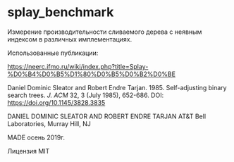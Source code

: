 # splay_benchmark
Измерение производительности сливаемого дерева с неявным индексом в различных имплементациях.

Использованные публикации:

https://neerc.ifmo.ru/wiki/index.php?title=Splay-%D0%B4%D0%B5%D1%80%D0%B5%D0%B2%D0%BE


Daniel Dominic Sleator and Robert Endre Tarjan. 1985. Self-adjusting binary search trees.
<em>J. ACM</em> 32, 3 (July 1985), 652-686. DOI: https://doi.org/10.1145/3828.3835

DANIEL DOMINIC SLEATOR AND ROBERT ENDRE TARJAN
AT&T Bell Laboratories, Murray Hill, NJ

MADE осень 2019г.

Лицензия MIT
